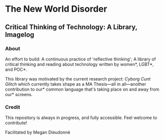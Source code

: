 <h1>The New World Disorder</h1>
<h2>Critical Thinking of Technology: A Library, Imagelog</h2>

<h3>About</h3>
<p>An effort to build: A continuous practice of 'reflective thinking'; A library of critical thinking and reading about technology written by women*, LGBT*, and POC*.</p>

<p>This library was motivated by the current research project: <i>Cyborg Cunt Glitch</i> which currently takes shape as a MA Thesis—all in all—another contribution to our* common language that's taking place on and away from our* screens.</p>

<h3>Credit</h3>
<p>This repository is always in progress, and fully accessible. Feel welcome to contribute!</p>
<p>Facilitated by Megan Dieudonné</p>

